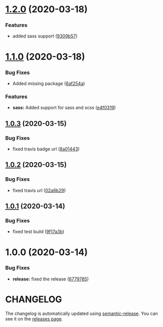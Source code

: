 # [1.2.0](https://github.com/nejcm/js-library-boilerplate/compare/v1.1.0...v1.2.0) (2020-03-18)


### Features

* added sass support ([9309b57](https://github.com/nejcm/js-library-boilerplate/commit/9309b57bea2cf290f4f541d255e34324cabd4e4c))

# [1.1.0](https://github.com/nejcm/js-library-boilerplate/compare/v1.0.3...v1.1.0) (2020-03-18)


### Bug Fixes

* Added missing package ([6af254a](https://github.com/nejcm/js-library-boilerplate/commit/6af254a5a349b564885f532e5e12a8e5ed395a07))


### Features

* **sass:** Added support for sass and scss ([e4f0319](https://github.com/nejcm/js-library-boilerplate/commit/e4f03190598befaa8d3d427371871c6bba081bb2))

## [1.0.3](https://github.com/nejcm/js-library-boilerplate/compare/v1.0.2...v1.0.3) (2020-03-15)


### Bug Fixes

* fixed travis badge url ([8a01443](https://github.com/nejcm/js-library-boilerplate/commit/8a01443d025157810df8cb95f8375d616fc84941))

## [1.0.2](https://github.com/nejcm/js-library-boilerplate/compare/v1.0.1...v1.0.2) (2020-03-15)


### Bug Fixes

* fixed travis url ([02a6b29](https://github.com/nejcm/js-library-boilerplate/commit/02a6b29f8d7a0ab64a9c25f0bc763dd966b77df7))

## [1.0.1](https://github.com/nejcm/js-library-boilerplate/compare/v1.0.0...v1.0.1) (2020-03-14)


### Bug Fixes

* fixed test build ([9f17a3b](https://github.com/nejcm/js-library-boilerplate/commit/9f17a3bb2665eb9bfab6fe24a826b1600984a384))

# 1.0.0 (2020-03-14)


### Bug Fixes

* **release:** fixed the release ([6779785](https://github.com/nejcm/js-library-boilerplate/commit/6779785a9b264429b64569c967b657f9dbf7ead2))

# CHANGELOG

The changelog is automatically updated using
[semantic-release](https://github.com/semantic-release/semantic-release). You
can see it on the [releases page](../../releases).
